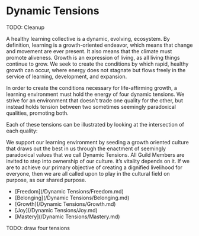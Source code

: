 # Dynamic Tensions

TODO: Cleanup

A healthy learning collective is a dynamic, evolving, ecosystem. By definition, learning is a growth-oriented endeavor, which means that change and movement are ever present. It also means that the climate must promote aliveness. Growth is an expression of living, as all living things continue to grow. We seek to create the conditions by which rapid, healthy growth can occur, where energy does not stagnate but flows freely in the service of learning, development, and expansion.

In order to create the conditions necessary for life-affirming growth, a learning environment must hold the energy of four dynamic tensions. We strive for an environment that doesn’t trade one quality for the other, but instead holds tension between two sometimes seemingly paradoxical qualities, promoting both.

Each of these tensions can be illustrated by looking at the intersection of each quality:

We support our learning environment by seeding a growth oriented culture that draws out the best in us through the enactment of seemingly paradoxical values that we call Dynamic Tensions. All Guild Members are invited to step into ownership of our culture. it’s vitality depends on it. If we are to achieve our primary objective of creating a dignified livelihood for everyone, then we are all called upon to play in the cultural field on purpose, as our shared purpose.  

* [Freedom](/Dynamic Tensions/Freedom.md)
* [Belonging](/Dynamic Tensions/Belonging.md)
* [Growth](/Dynamic Tensions/Growth.md)
* [Joy](/Dynamic Tensions/Joy.md)
* [Mastery](/Dynamic Tensions/Mastery.md)

TODO: draw four tensions
